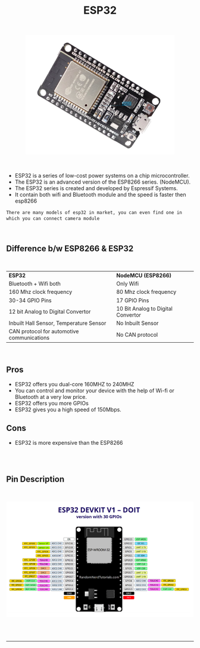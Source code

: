 <p align="center">
    <h1 align="center">ESP32</h1>
</p>

<br />

<p align = "center">
    <img
        src = "./assets/esp32.png"
        alt = "ESP32 Module"
        title = "ESP32 Module"
        width = 400px
    />
</p>

<br />

- ESP32 is a series of low-cost power systems on a chip microcontroller. 
- The ESP32 is an advanced version of the ESP8266 series. (NodeMCU).
- The ESP32 series is created and developed by Espressif Systems. 
- It contain both wifi and Bluetooth module and the speed is faster then esp8266

```
There are many models of esp32 in market, you can even find one in which you can connect camera module  
```

<br />

## Difference b/w ESP8266 & ESP32

<br />

<table align = "center">
    <tr>
        <td>
            <b>ESP32</b>
         </td>
        <td>
            <b>NodeMCU (ESP8266)</b>
        </td> 
    </tr>
    <tr>
        <td>
            Bluetooth + Wifi both
        </td>
        <td>
            Only Wifi
        </td> 
    </tr>
    <tr>
        <td>
            160 Mhz clock frequency
        </td>
        <td>
            80 Mhz clock frequency
        </td> 
    </tr>
    <tr>
        <td>
            30-34 GPIO Pins
        </td>
        <td>
            17 GPIO Pins
        </td> 
    </tr>
    <tr>
        <td>
            12 bit Analog to Digital Convertor
        </td>
        <td>
            10 Bit Analog to Digital Convertor
        </td> 
    </tr>
    <tr>
        <td>
            Inbuilt Hall Sensor, Temperature Sensor
        </td>
        <td>
            No Inbuilt Sensor
        </td> 
    </tr>
    <tr>
        <td>
            CAN protocol for automotive communications
        </td>
        <td>
            No CAN protocol
        </td> 
    </tr>
</table>

<br />

## Pros 

- ESP32 offers you dual-core 160MHZ to 240MHZ
- You can control and monitor your device with the help of Wi-fi or Bluetooth at a very low price.
- ESP32 offers you more GPIOs
- ESP32 gives you a high speed of 150Mbps.

## Cons
- ESP32 is more expensive than the ESP8266

<br /><br />

## Pin Description

<br />

<p align = "center">
    <img
        src = "./assets/esp32_labelled.png"
        alt = "ESP32 Pin Description"
        title = "ESP32 Pin Description"
    />
</p>



<br />
<br />

---



